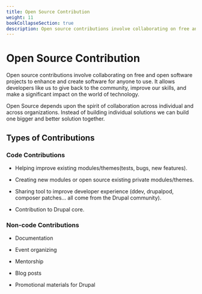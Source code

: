 ```yaml
---
title: Open Source Contribution
weight: 11
bookCollapseSection: true
description: Open source contributions involve collaborating on free and open software projects to enhance and create software for anyone to use. It allows developers like us to give back to the community, improve our skills, and make a significant impact on the world of technology.
---
```


# Open Source Contribution

Open source contributions involve collaborating on free and open software projects to enhance and create software for anyone to use. It allows developers like us to give back to the community, improve our skills, and make a significant impact on the world of technology.

Open Source depends upon the spirit of collaboration across individual and across organizations.
Instead of building individual solutions we can build one bigger and better solution together.

## Types of Contributions

### Code Contributions

- Helping improve existing modules/themes(tests, bugs, new features).

- Creating new modules or open source existing private modules/themes.

- Sharing tool to improve developer experience (ddev, drupalpod, composer patches… all come from the Drupal community).

- Contribution to Drupal core.

### Non-code Contributions

- Documentation

- Event organizing

- Mentorship

- Blog posts

- Promotional materials for Drupal
